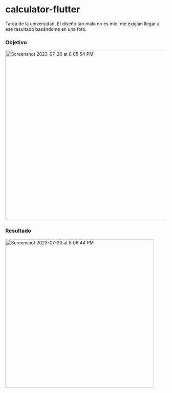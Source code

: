 # calculator-flutter
Tarea de la universidad. El diseño tan malo no es mío, me exigían llegar a ese resultado basándome en una foto.

### Objetivo
<img width="529" alt="Screenshot 2023-07-20 at 8 05 54 PM" src="https://github.com/isturiz/calculator-flutter/assets/57846457/35488ed7-6c0a-4278-bc81-19ffff1537c2">

### Resultado
<img width="464" alt="Screenshot 2023-07-20 at 8 06 44 PM" src="https://github.com/isturiz/calculator-flutter/assets/57846457/edb63378-3d50-4baf-a344-aefc88d077ce">
